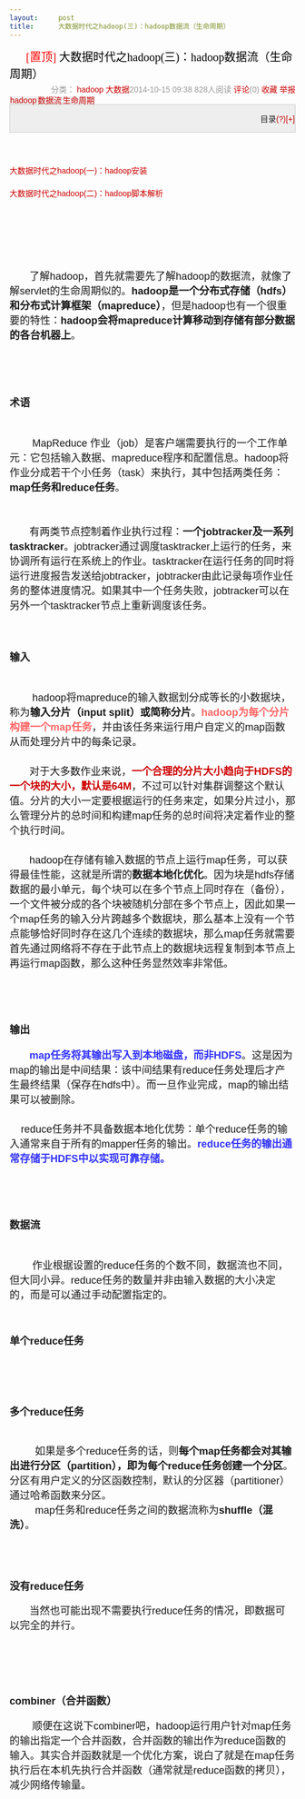 ```yaml
---
layout:     post
title:      大数据时代之hadoop(三)：hadoop数据流（生命周期）
---
```

<div id="article_content" class="article_content clearfix csdn-tracking-statistics" data-pid="blog" data-mod="popu_307" data-dsm="post">
								            <link rel="stylesheet" href="https://csdnimg.cn/release/phoenix/template/css/ck_htmledit_views-f76675cdea.css">
						<div class="htmledit_views" id="content_views">
                
<div class="article_title" style="font-size:20px;line-height:30px;font-family:'Microsoft YaHei';">
<span class="ico ico_type_Original" style="display:inline-block;width:19px;vertical-align:middle;"></span> 
<h1 style="display:inline;font-weight:normal;font-size:20px;vertical-align:middle;">
<span class="link_title"><a href="http://blog.csdn.net/chaofanwei/article/details/39695743" rel="nofollow" style="color:rgb(0,0,0);text-decoration:none;"><span style="color:#FF0000;">[置顶]</span> 大数据时代之hadoop(三)：hadoop数据流（生命周期）</a></span></h1>
</div>
<div class="article_manage" style="color:rgb(153,153,153);line-height:24px;font-family:Arial;text-align:right;">
<span class="link_categories">分类： <a href="http://blog.csdn.net/MINEZHANGHAO/article/category/2593909" rel="nofollow" style="color:rgb(202,0,0);text-decoration:none;">hadoop</a> <a href="http://blog.csdn.net/MINEZHANGHAO/article/category/2582075" rel="nofollow" style="color:rgb(202,0,0);text-decoration:none;">大数据</a></span><span class="link_postdate">2014-10-15
 09:38</span> <span class="link_view" title="阅读次数">828人阅读</span> <span class="link_comments" title="评论次数"><a href="http://blog.csdn.net/chaofanwei/article/details/39695743#comments" rel="nofollow" style="color:rgb(202,0,0);text-decoration:none;">评论</a>(0)</span> <span class="link_collect"><a title="收藏" style="color:rgb(202,0,0);">收藏</a></span> <span class="link_report"><a href="http://blog.csdn.net/chaofanwei/article/details/39695743#report" rel="nofollow" title="举报" style="color:rgb(202,0,0);text-decoration:none;">举报</a></span></div>
<div class="tag2box" style="font-family:Arial, Console, Verdana, 'Courier New';">
<a href="http://www.csdn.net/tag/hadoop" rel="nofollow" style="color:rgb(202,0,0);text-decoration:none;display:inline-block;line-height:12px;border:1px solid rgb(238,238,238);background-color:rgb(238,238,238);">hadoop</a><a href="http://www.csdn.net/tag/%E6%95%B0%E6%8D%AE%E6%B5%81" rel="nofollow" style="color:rgb(202,0,0);text-decoration:none;display:inline-block;line-height:12px;border:1px solid rgb(238,238,238);background-color:rgb(238,238,238);">数据流</a><a href="http://www.csdn.net/tag/%E7%94%9F%E5%91%BD%E5%91%A8%E6%9C%9F" rel="nofollow" style="color:rgb(202,0,0);text-decoration:none;display:inline-block;line-height:12px;border:1px solid rgb(238,238,238);background-color:rgb(238,238,238);">生命周期</a></div>
<div style="font-family:Arial, Console, Verdana, 'Courier New';clear:both;"></div>
<div style="font-family:Arial, Console, Verdana, 'Courier New';border:1px solid rgb(204,204,204);background-color:rgb(238,238,238);min-width:200px;">
<p style="text-align:right;">
<span>目录<a href="http://blog.csdn.net/chaofanwei/article/details/39695743#" rel="nofollow" title="系统根据文章中H1到H6标签自动生成文章目录" style="color:rgb(202,0,0);text-decoration:none;">(?)</a></span><a href="http://blog.csdn.net/chaofanwei/article/details/39695743#" rel="nofollow" title="展开" style="color:rgb(202,0,0);text-decoration:none;">[+]</a></p>
</div>
<div style="font-family:Arial, Console, Verdana, 'Courier New';clear:both;"></div>
<div id="article_content" class="article_content" style="font-size:14px;line-height:26px;font-family:Arial;">
<p>
 </p>
<p>
<span class="link_title"><a href="http://blog.csdn.net/chaofanwei/article/details/39553621" rel="nofollow" style="color:rgb(202,0,0);text-decoration:none;">大数据时代之hadoop(一)：hadoop安装</a></span></p>
<p>
<span class="link_title"><a href="http://blog.csdn.net/chaofanwei/article/details/39641361" rel="nofollow" style="color:rgb(202,0,0);text-decoration:none;">大数据时代之hadoop(二)：hadoop脚本解析</a></span></p>
<p>
<span class="link_title"></span><br>
 </p>
<p>
<br></p>
<p>
<span style="font-size:18px;">       了解hadoop，首先就需要先了解hadoop的数据流，就像了解servlet的生命周期似的。<strong>hadoop是一个分布式存储（hdfs）和分布式计算框架（mapreduce）</strong>，但是hadoop也有一个很重要的特性：<strong>hadoop会将mapreduce计算移动到存储有部分数据的各台机器上</strong>。</span><br></p>
<p>
<span style="font-size:18px;"><img alt="" src="https://img-blog.csdn.net/20140930144014783?watermark/2/text/aHR0cDovL2Jsb2cuY3Nkbi5uZXQvY2hhb2ZhbndlaQ==/font/5a6L5L2T/fontsize/400/fill/I0JBQkFCMA==/dissolve/70/gravity/Center" style="border:none;"><br></span></p>
<p>
<br></p>
<h1><a name="t0" style="color:rgb(202,0,0);"></a><span style="font-size:18px;">术语</span></h1>
<div><span style="font-size:18px;"><br></span></div>
<div><span style="font-size:18px;">        MapReduce 作业（job）是客户端需要执行的一个工作单元：它包括输入数据、mapreduce程序和配置信息。hadoop将作业分成若干个小任务（task）来执行，其中包括两类任务：<strong>map任务和reduce任务</strong>。<br><br><br>
       有两类节点控制着作业执行过程：<strong>一个jobtracker及一系列tasktracker</strong>。jobtracker通过调度tasktracker上运行的任务，来协调所有运行在系统上的作业。tasktracker在运行任务的同时将运行进度报告发送给jobtracker，jobtracker由此记录每项作业任务的整体进度情况。如果其中一个任务失败，jobtracker可以在另外一个tasktracker节点上重新调度该任务。<br></span></div>
<div><br></div>
<h1><a name="t1" style="color:rgb(202,0,0);"></a><span style="font-size:18px;">输入</span></h1>
<div><span style="font-size:18px;"><br></span></div>
<div><span style="font-size:18px;">        hadoop将mapreduce的输入数据划分成等长的小数据块，称为<strong>输入分片（input split）或简称分片</strong>。<strong><span style="color:rgb(255,102,102);">hadoop为每个分片构建一个map任务</span></strong>，并由该任务来运行用户自定义的map函数从而处理分片中的每条记录。</span></div>
<div><span style="font-size:18px;"><br>
       对于大多数作业来说，<strong><span style="color:rgb(204,0,0);">一个合理的分片大小趋向于HDFS的一个块的大小，默认是64M</span></strong>，不过可以针对集群调整这个默认值。分片的大小一定要根据运行的任务来定，如果分片过小，那么管理分片的总时间和构建map任务的总时间将决定着作业的整个执行时间。<br><br>
       hadoop在存储有输入数据的节点上运行map任务，可以获得最佳性能，这就是所谓的<strong>数据本地化优化</strong>。因为块是hdfs存储数据的最小单元，每个块可以在多个节点上同时存在（备份），一个文件被分成的各个块被随机分部在多个节点上，因此如果一个map任务的输入分片跨越多个数据块，那么基本上没有一个节点能够恰好同时存在这几个连续的数据块，那么map任务就需要首先通过网络将不存在于此节点上的数据块远程复制到本节点上再运行map函数，那么这种任务显然效率非常低。<br></span></div>
<div><span style="font-size:18px;"><br></span></div>
<div><span style="font-size:18px;"><br></span></div>
<h1><a name="t2" style="color:rgb(202,0,0);"></a><span style="font-size:18px;">输出</span></h1>
<div><span style="font-size:18px;">      <strong><span style="color:rgb(51,51,255);"> map任务将其输出写入到本地磁盘，而非HDFS</span></strong>。这是因为map的输出是中间结果：该中间结果有reduce任务处理后才产生最终结果（保存在hdfs中）。而一旦作业完成，map的输出结果可以被删除。</span></div>
<div><span style="font-size:18px;"><br>
    reduce任务并不具备数据本地化优势：单个reduce任务的输入通常来自于所有的mapper任务的输出。<strong><span style="color:rgb(51,51,255);">reduce任务的输出通常存储于HDFS中以实现可靠存储。</span></strong><br></span></div>
<div><span style="font-size:18px;"><br></span></div>
<div><span style="font-size:18px;"><br></span></div>
<h1><a name="t3" style="color:rgb(202,0,0);"></a><span style="font-size:18px;">数据流</span></h1>
<div><span style="font-size:18px;"><br></span></div>
<div><span style="font-size:18px;">        作业根据设置的reduce任务的个数不同，数据流也不同，但大同小异。reduce任务的数量并非由输入数据的大小决定的，而是可以通过手动配置指定的。<br></span></div>
<div><span style="font-size:18px;"><br></span></div>
<h2><a name="t4" style="color:rgb(202,0,0);"></a><span style="font-size:18px;">单个reduce任务</span></h2>
<div><span style="font-size:18px;"><img alt="" src="https://img-blog.csdn.net/20140930144302608?watermark/2/text/aHR0cDovL2Jsb2cuY3Nkbi5uZXQvY2hhb2ZhbndlaQ==/font/5a6L5L2T/fontsize/400/fill/I0JBQkFCMA==/dissolve/70/gravity/Center" style="border:none;"><br></span></div>
<div><span style="font-size:18px;"><br></span></div>
<div><span style="font-size:18px;"><br></span></div>
<h2><a name="t5" style="color:rgb(202,0,0);"></a><span style="font-size:18px;">多个reduce任务</span></h2>
<div><span style="font-size:18px;"><br></span></div>
<div><span style="font-size:18px;">         如果是多个reduce任务的话，则<strong>每个map任务都会对其输出进行分区（partition），即为每个reduce任务创建一个分区</strong>。分区有用户定义的分区函数控制，默认的分区器（partitioner） 通过哈希函数来分区。<br>
         map任务和reduce任务之间的数据流称为<strong>shuffle（混洗）</strong>。<br></span></div>
<div><span style="font-size:18px;"><br></span></div>
<div><span style="font-size:18px;"><img alt="" src="https://img-blog.csdn.net/20140930144316446?watermark/2/text/aHR0cDovL2Jsb2cuY3Nkbi5uZXQvY2hhb2ZhbndlaQ==/font/5a6L5L2T/fontsize/400/fill/I0JBQkFCMA==/dissolve/70/gravity/Center" style="border:none;"><br></span></div>
<div><span style="font-size:18px;"><br></span></div>
<h2><a name="t6" style="color:rgb(202,0,0);"></a><span style="font-size:18px;">没有reduce任务</span></h2>
<div><span style="font-size:18px;">       当然也可能出现不需要执行reduce任务的情况，即数据可以完全的并行。<br></span></div>
<div><span style="font-size:18px;"><br></span></div>
<div><span style="font-size:18px;"><img alt="" src="https://img-blog.csdn.net/20140930144154875?watermark/2/text/aHR0cDovL2Jsb2cuY3Nkbi5uZXQvY2hhb2ZhbndlaQ==/font/5a6L5L2T/fontsize/400/fill/I0JBQkFCMA==/dissolve/70/gravity/Center" style="border:none;"><br></span></div>
<div><span style="font-size:18px;"><br></span></div>
<div><br></div>
<h2><a name="t7" style="color:rgb(202,0,0);"></a><span style="font-size:18px;">combiner（合并函数）</span></h2>
<div><span style="font-size:18px;">        顺便在这说下combiner吧，hadoop运行用户针对map任务的输出指定一个合并函数，合并函数的输出作为reduce函数的输入。其实合并函数就是一个优化方案，说白了就是在map任务执行后在本机先执行合并函数（通常就是reduce函数的拷贝），减少网络传输量。<br></span></div>
</div>
            </div>
                </div>